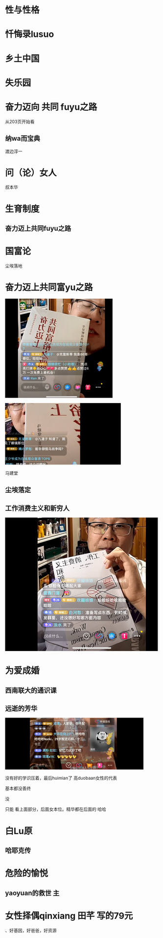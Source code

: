 # 性与性格

# 忏悔录lusuo

# 乡土中国

# 失乐园 

# 奋力迈向 共同 fuyu之路

从203页开始看

## 纳wa而宝典

渡边淳一

# 问（论）女人

 叔本华

# 生育制度



## 奋力迈上共同fuyu之路

# 国富论



尘埃落地





# 奋力迈上共同富yu之路 

![image-20240203105546791](https://raw.githubusercontent.com/Eat-garlic/picture/master/img/20240203105547.png)

![image-20240203110017890](https://raw.githubusercontent.com/Eat-garlic/picture/master/img/20240203110017.png)

马建堂







## 尘埃落定

## 工作消费主义和新穷人



![image-20240327195600088](https://raw.githubusercontent.com/Eat-garlic/picture/master/CWZI/image-20240327195600088.png)

# 为爱成婚

## 西南联大的通识课



## 远逝的芳华

![image-20240203141750864](https://raw.githubusercontent.com/Eat-garlic/picture/master/img/20240203141750.png)

没有好的学识压着，最后huimian了  高duobaan女性的代表 

基本都没善终

没

只能 看上面部分，后面女本位。精华都在后面的 哈哈





# 白Lu原





## 哈耶克传





# 危险的愉悦



## yaoyuan的救世 主





# 女性择偶qinxiang  田芊 写的79元

、好基因，好爸爸，好资源 

# 









